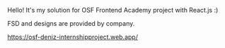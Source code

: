 Hello! It's my solution for OSF Frontend Academy project with React.js :)

FSD and designs are provided by company.

https://osf-deniz-internshipproject.web.app/

